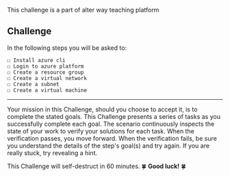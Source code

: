 This challenge is a part of alter way teaching platform

## Challenge

In the following steps you will be asked to:

    ☐ Install azure cli   
    ☐ Login to azure platform  
    ☐ Create a resource group  
    ☐ Create a virtual network  
    ☐ Create a subnet  
    ☐ Create a virtual machine  

---

Your mission in this Challenge, should you choose to accept it, is to complete the stated goals. This Challenge presents a series of tasks as you successfully complete each goal. The scenario continuously inspects the state of your work to verify your solutions for each task. When the verification passes, you move forward. When the verification fails, be sure you understand the details of the step's goal(s) and try again. If you are really stuck, try revealing a hint.

This Challenge will self-destruct in 60 minutes. 🍀 **Good luck!** 🍀
